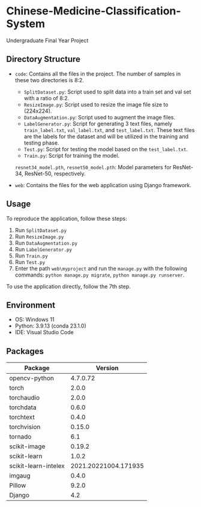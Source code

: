 # Chinese-Medicine-Classification-System
Undergraduate Final Year Project


## Directory Structure

- `code`: Contains all the files in the project.
    The number of samples in these two directories is 8:2.

    - `SplitDataset.py`: Script used to split data into a train set and val set with a ratio of 8:2.
    - `ResizeImage.py`: Script used to resize the image file size to (224x224). 
    - `DataAugmentation.py`: Script used to augment the image files. 
    - `LabelGenerator.py`: Script for generating 3 text files, namely `train_label.txt`, `val_label.txt`, and `test_label.txt`. These text files are the labels for the dataset and will be utilized in the training and testing phase.
    - `Test.py`: Script for testing the model based on the `test_label.txt`.
    - `Train.py`: Script for training the model.

    `resnet34_model.pth`, `resnet50_model.pth`: Model parameters for ResNet-34, ResNet-50, respectively.

- `web`: Contains the files for the web application using Django framework.

## Usage

To reproduce the application, follow these steps:

1. Run `SplitDataset.py`
2. Run `ResizeImage.py`
3. Run `DataAugmentation.py`
4. Run `LabelGenerator.py`
5. Run `Train.py`
6. Run `Test.py`
7. Enter the path `web\myproject` and run the `manage.py` with the following commands: `python manage.py migrate`, `python manage.py runserver`.

To use the application directly, follow the 7th step.

## Environment

- OS: Windows 11
- Python: 3.9.13 (conda 23.1.0)
- IDE: Visual Studio Code

## Packages

| Package                       | Version                   |
|-------------------------------|---------------------------|
| opencv-python                 | 4.7.0.72                  |
| torch                         | 2.0.0                     |
| torchaudio                    | 2.0.0                     |
| torchdata                     | 0.6.0                     |
| torchtext                     | 0.4.0                     |
| torchvision                   | 0.15.0                    |
| tornado                       | 6.1                       |
| scikit-image                  | 0.19.2                    |
| scikit-learn                  | 1.0.2                     |
| scikit-learn-intelex          | 2021.20221004.171935      |
| imgaug                        | 0.4.0                     |
| Pillow                        | 9.2.0                     |
| Django                        | 4.2                       |

